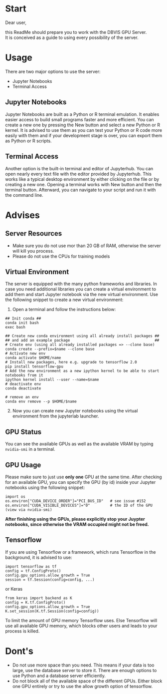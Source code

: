 # Start

Dear user,

this ReadMe should prepare you to work with the DBVIS GPU Server.  
It is conceived as a guide to using every possibility of the server.

# Usage

There are two major options to use the server:
 - Jupyter Notebooks
 - Terminal Access

## Jupyter Notebooks

Jupyter Notebooks are built as a Python or R terminal emulation.
It enables easier access to build small programs faster and more efficient.
You can create a new one by pressing the New button and select a new Python or R kernel.
It is advised to use them as you can test your Python or R code more easily with them and if your development stage is over, you can export them as Python or R scripts.

## Terminal Access

Another option is the built-in terminal and editor of Jupyterhub.
You can open nearly every text file with the editor provided by Jupyterhub. This works like a typical desktop environment by either clicking on the file or by creating a new one.
Opening a terminal works with New button and then the terminal button.
Afterward, you can navigate to your script and run it with the command line.

# Advises

## Server Resources

* Make sure you do not use mor than 20 GB of RAM, otherwise the server will kill you process. 
* Please do not use the CPUs for training models

## Virtual Environment

The server is equipped with the many python frameworks and libraries. In case you need additional libraries you can create a virtual environment to add them and start Jupyter notebook via the new virtual environment. Use the following snippet to create a new virtual environment:

1. Open a terminal and follow the instructions below:  
  ```
 ## Init conda ##
 conda init bash
 exec bash

 ## Create new conda environment using all already install packages ##
 ## and add an example package                                      ##
 # Create env (using all already installed packages => --clone base)
 conda create --prefix=$name --clone base
 # Activate new env
 conda activate $HOME/name
 # Install new packages, here e.g. upgrade to tensorflow 2.0
 pip install tensorflow-gpu
 # Add the new environment as a new ipython kernel to be able to start notebooks from it
 ipython kernel install --user --name=$name 
 # deactivate env
 conda deactivate

 # remove an env
 conda env remove --p $HOME/$name
  ```

2. Now you can create new Jupyter notebooks using the virtual environment from the jupyterlab launcher.

## GPU Status

You can see the available GPUs as well as the available VRAM by typing `nvidia-smi` in a terminal.

## GPU Usage

Please make sure to just use **only one** GPU at the same time. After checking for an available GPU, you can specify the GPU (by id) inside your Jupyter notebooks using the following snippet:

```
import os
os.environ["CUDA_DEVICE_ORDER"]="PCI_BUS_ID"   # see issue #152
os.environ["CUDA_VISIBLE_DEVICES"]="0"         # the ID of the GPU (view via nvidia-smi)
```

**After finishing using the GPUs, please explicitly stop your Juypter notebooks, since otherwise the VRAM occupied might not be freed.**

## Tensorflow

If you are using Tensorflow or a framework, which runs Tensorflow in the background, it is advised to use:
```
import tensorflow as tf
config = tf.ConfigProto()
config.gpu_options.allow_growth = True
session = tf.Session(config=config, ...)
```
or Keras
```
from keras import backend as K
config = K.tf.ConfigProto()
config.gpu_options.allow_growth = True
K.set_session(K.tf.Session(config=config))
```
To limit the amount of GPU memory Tensorflow uses.
Else Tensorflow will use all available GPU memory, which blocks other users and leads to your process is killed.


# Dont's

- Do not use more space than you need. This means if your data is too large, use the database server to store it. There are enough options to use Python and a database server efficiently.
- Do not block all of the available space of the different GPUs. Either block one GPU entirely or try to use the allow growth option of tensorflow.
